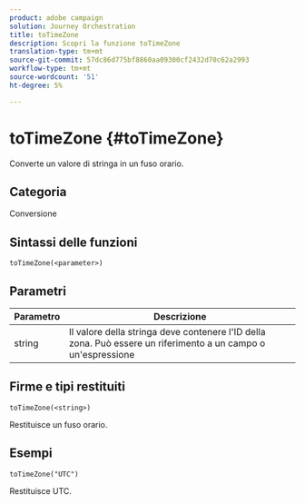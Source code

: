 ```yaml
---
product: adobe campaign
solution: Journey Orchestration
title: toTimeZone
description: Scopri la funzione toTimeZone
translation-type: tm+mt
source-git-commit: 57dc86d775bf8860aa09300cf2432d70c62a2993
workflow-type: tm+mt
source-wordcount: '51'
ht-degree: 5%

---
```



# toTimeZone {#toTimeZone}

Converte un valore di stringa in un fuso orario.

## Categoria

Conversione

## Sintassi delle funzioni

`toTimeZone(<parameter>)`

## Parametri

| Parametro | Descrizione |
|--- |--- |
| string | Il valore della stringa deve contenere l&#39;ID della zona. Può essere un riferimento a un campo o un&#39;espressione |

## Firme e tipi restituiti

`toTimeZone(<string>)`

Restituisce un fuso orario.

## Esempi

`toTimeZone("UTC")`

Restituisce UTC.
